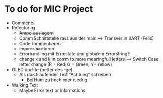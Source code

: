 # To do for MIC Project

* Comments
* Refectoring
  * ~~Ampel auslagern~~
  * Comm Schnittstelle raus aus der main --> Transver in UART (Felix)
  * Code kommentieren
  * imports sortieren
  * Errorhandling mit Errorstate und globalem Errorstring?
  * change x and k in comm to more meaningfull letters --> Switch Case letter change (R = Red; G = Green; Y= Yellow)
* OLED update (better desinge)
  * Als durchlaufender Text "Achtung" schreiben
    * Bei Hum zu hoch oder niedrig
* Walking Text
  * Maybe Error text or informations

